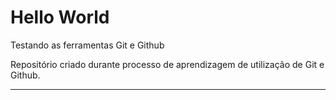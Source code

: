 # Hello World
 Testando as ferramentas Git e Github

 Repositório criado durante processo de aprendizagem de utilização de Git e Github.

------------------------------------------------------------------------------------
